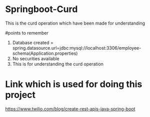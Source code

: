 # Springboot-Curd
This is the curd operation which have been made for understanding

#points to remember
1. Database created = spring.datasource.url=jdbc:mysql://localhost:3306/employee-schema(Application.properties)
2. No securities available
3. This is for understanding the curd operation

# Link which is used for doing this project
https://www.twilio.com/blog/create-rest-apis-java-spring-boot
